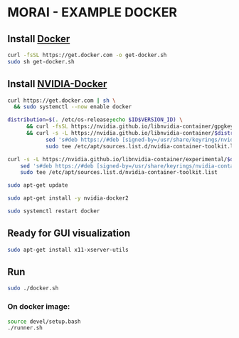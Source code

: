 # MORAI - EXAMPLE DOCKER

## Install [Docker](https://docs.docker.com/engine/install/ubuntu/)
```bash
curl -fsSL https://get.docker.com -o get-docker.sh
sudo sh get-docker.sh
```

## Install [NVIDIA-Docker](https://docs.nvidia.com/datacenter/cloud-native/container-toolkit/install-guide.html#docker)
```bash
curl https://get.docker.com | sh \
  && sudo systemctl --now enable docker

distribution=$(. /etc/os-release;echo $ID$VERSION_ID) \
      && curl -fsSL https://nvidia.github.io/libnvidia-container/gpgkey | sudo gpg --dearmor -o /usr/share/keyrings/nvidia-container-toolkit-keyring.gpg \
      && curl -s -L https://nvidia.github.io/libnvidia-container/$distribution/libnvidia-container.list | \
            sed 's#deb https://#deb [signed-by=/usr/share/keyrings/nvidia-container-toolkit-keyring.gpg] https://#g' | \
            sudo tee /etc/apt/sources.list.d/nvidia-container-toolkit.list

curl -s -L https://nvidia.github.io/libnvidia-container/experimental/$distribution/libnvidia-container.list | \
    sed 's#deb https://#deb [signed-by=/usr/share/keyrings/nvidia-container-toolkit-keyring.gpg] https://#g' | \
    sudo tee /etc/apt/sources.list.d/nvidia-container-toolkit.list

sudo apt-get update

sudo apt-get install -y nvidia-docker2

sudo systemctl restart docker
```

## Ready for GUI visualization
```bash
sudo apt-get install x11-xserver-utils
```

## Run
```bash
sudo ./docker.sh
```

### On docker image:
```bash
source devel/setup.bash
./runner.sh
```
